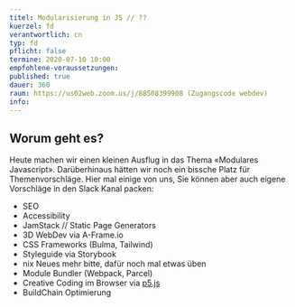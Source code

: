 ```yaml
---
titel: Modularisierung in JS // ??
kuerzel: fd
verantwortlich: cn
typ: fd
pflicht: false
termine: 2020-07-10 10:00
empfohlene-voraussetzungen: 
published: true
dauer: 360
raum: https://us02web.zoom.us/j/88508399908 (Zugangscode webdev)
info: 
---
```


## Worum geht es?
Heute machen wir einen kleinen Ausflug in das Thema «Modulares Javascript». Darüberhinaus hätten wir noch ein bissche Platz für Themenvorschläge. Hier mal einige von uns, Sie können aber auch eigene Vorschläge in den Slack Kanal packen:
- SEO
- Accessibility
- JamStack // Static Page Generators
- 3D WebDev via A-Frame.io
- CSS Frameworks (Bulma, Tailwind)
- Styleguide via Storybook
- nix Neues mehr bitte, dafür noch mal etwas üben
- Module Bundler (Webpack, Parcel)
- Creative Coding im Browser via [p5.js](https://p5js.org/)
- BuildChain Optimierung
